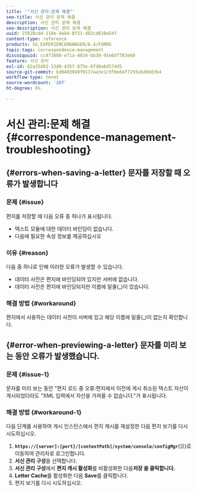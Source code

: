 ```yaml
---
title: '"서신 관리:문제 해결"'
seo-title: 서신 관리 문제 해결
description: 서신 관리 문제 해결
seo-description: 서신 관리 문제 해결
uuid: 25828cdd-110e-4a84-8f31-d82cd610a54f
content-type: reference
products: SG_EXPERIENCEMANAGER/6.4/FORMS
topic-tags: correspondence-management
discoiquuid: cc473808-e71a-4834-bb30-91e6df783e60
feature: 서신 관리
exl-id: 82a35d81-13d0-435f-875e-6fd0a6d574d5
source-git-commit: bd94d3949f0117aa3e1c9f0e84f7293a5d6b03b4
workflow-type: tm+mt
source-wordcount: '207'
ht-degree: 6%

---
```


# 서신 관리:문제 해결 {#correspondence-management-troubleshooting}

## {#errors-when-saving-a-letter} 문자를 저장할 때 오류가 발생합니다

### 문제 {#issue}

편지를 저장할 때 다음 오류 중 하나가 표시됩니다.

* 텍스트 모듈에 대한 데이터 바인딩이 없습니다.
* 다음에 필요한 속성 정보를 제공하십시오

### 이유 {#reason}

다음 중 하나로 인해 이러한 오류가 발생할 수 있습니다.

* 데이터 사전은 편지에 바인딩되어 있지만 서버에 없습니다.
* 데이터 사전은 편지에 바인딩되지만 이름에 밑줄(_)이 있습니다.

### 해결 방법 {#workaround}

편지에서 사용하는 데이터 사전이 서버에 있고 해당 이름에 밑줄(_)이 없는지 확인합니다.

## {#error-when-previewing-a-letter} 문자를 미리 보는 동안 오류가 발생했습니다.

### 문제 {#issue-1}

문자를 미리 보는 동안 &quot;편지 로드 중 오류:편지에서 이전에 게시 취소된 텍스트 자산이 게시되었더라도 &quot;XML 입력에서 자산을 가져올 수 없습니다.&quot;가 표시됩니다.

### 해결 방법 {#workaround-1}

다음 단계를 사용하여 게시 인스턴스에서 편지 캐시를 재설정한 다음 편지 보기를 다시 시도하십시오.

1. **`https://[server]:[port]/[contextPath]/system/console/configMgr`**(으)로 이동하여 관리자로 로그인합니다.
1. **서신 관리 구성**&#x200B;을 선택합니다.
1. **서신 관리 구성**&#x200B;에서 **편지 캐시 활성화**&#x200B;를 비활성화한 다음&#x200B;**저장 을 클릭합니다.**
1. **Letter Cache**&#x200B;를 활성화한 다음 **Save**&#x200B;를 클릭합니다.
1. 편지 보기를 다시 시도하십시오.
